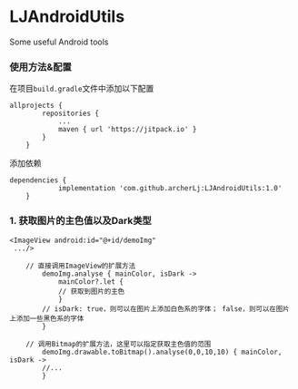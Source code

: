 # LJAndroidUtils
Some useful Android tools

### 使用方法&配置
在项目`build.gradle`文件中添加以下配置
```
allprojects {
		repositories {
			...
			maven { url 'https://jitpack.io' }
		}
	}
```
添加依赖
```
dependencies {
	        implementation 'com.github.archerLj:LJAndroidUtils:1.0'
	}
```

### 1. 获取图片的主色值以及Dark类型
```
<ImageView android:id="@+id/demoImg"
 .../>
```

```
	// 直接调用ImageView的扩展方法
        demoImg.analyse { mainColor, isDark ->
            mainColor?.let {
	    	// 获取到图片的主色
            }
	    // isDark: true，则可以在图片上添加白色系的字体； false，则可以在图片上添加一些黑色系的字体
        }

	// 调用Bitmap的扩展方法，这里可以指定获取主色值的范围
        demoImg.drawable.toBitmap().analyse(0,0,10,10) { mainColor, isDark ->
		//...
        }
```
